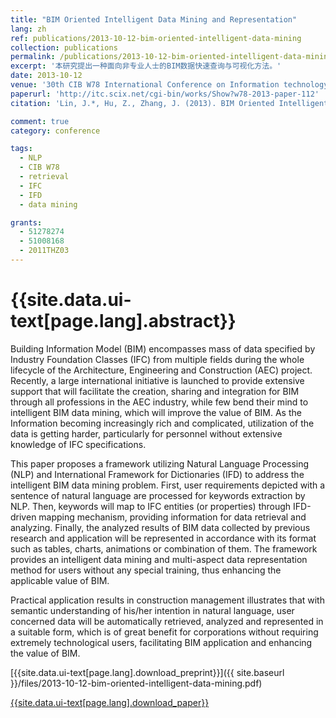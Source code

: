 ```yaml
---
title: "BIM Oriented Intelligent Data Mining and Representation"
lang: zh
ref: publications/2013-10-12-bim-oriented-intelligent-data-mining
collection: publications
permalink: /publications/2013-10-12-bim-oriented-intelligent-data-mining
excerpt: '本研究提出一种面向非专业人士的BIM数据快速查询与可视化方法。'
date: 2013-10-12
venue: '30th CIB W78 International Conference on Information technology for Construction'
paperurl: 'http://itc.scix.net/cgi-bin/works/Show?w78-2013-paper-112'
citation: 'Lin, J.*, Hu, Z., Zhang, J. (2013). BIM Oriented Intelligent Data Mining and Representation. <i>Proceedings of the 30th CIB W78 International Conference on Information Technology for Construction</i>, 280-289. Beijing, China.'

comment: true
category: conference

tags: 
  - NLP
  - CIB W78
  - retrieval
  - IFC
  - IFD
  - data mining

grants:
  - 51278274
  - 51008168
  - 2011THZ03
---
```



{{site.data.ui-text[page.lang].abstract}}
====

Building Information Model (BIM) encompasses mass of data specified by Industry Foundation Classes (IFC) from multiple fields during the whole lifecycle of the Architecture, Engineering and Construction (AEC) project. Recently, a large international initiative is launched to provide extensive support that will facilitate the creation, sharing and integration for BIM through all professions in the AEC industry, while few bend their mind to intelligent BIM data mining, which will improve the value of BIM. As the Information becoming increasingly rich and complicated, utilization of the data is getting harder, particularly for personnel without extensive knowledge of IFC specifications. 

This paper proposes a framework utilizing Natural Language Processing (NLP) and International Framework for Dictionaries (IFD) to address the intelligent BIM data mining problem. First, user requirements depicted with a sentence of natural language are processed for keywords extraction by NLP. Then, keywords will map to IFC 
entities (or properties) through IFD-driven mapping mechanism, providing information for data retrieval and analyzing. Finally, the analyzed results of BIM data collected by previous research and application will be represented in accordance with its format such as tables, charts, animations or combination of them. The framework provides an intelligent data mining and multi-aspect data representation method for users without any special training, thus enhancing the applicable value of BIM. 

Practical application results in construction management illustrates that with semantic understanding of his/her intention in natural language, user concerned data will be automatically retrieved, analyzed and represented in a suitable form, which is of great benefit for corporations without requiring extremely technological users, facilitating BIM application and enhancing the value of BIM.  

[{{site.data.ui-text[page.lang].download_preprint}}]({{ site.baseurl }}/files/2013-10-12-bim-oriented-intelligent-data-mining.pdf)

[{{site.data.ui-text[page.lang].download_paper}}](http://itc.scix.net/cgi-bin/works/Show?w78-2013-paper-112)
